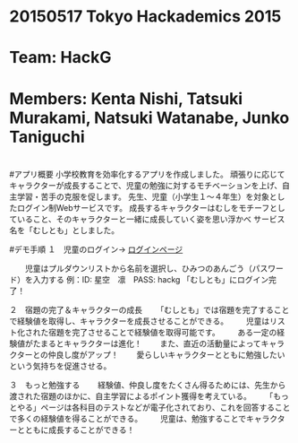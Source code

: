 #
# 20150517 Tokyo Hackademics 2015
# Team: HackG
# Members: Kenta Nishi, Tatsuki Murakami, Natsuki Watanabe, Junko Taniguchi
#

#アプリ概要
小学校教育を効率化するアプリを作成しました。
頑張りに応じてキャラクターが成長することで、児童の勉強に対するモチベーションを上げ、自主学習・苦手の克服を促します。
先生、児童（小学生１〜４年生）を対象としたログイン制Webサービスです。
成長するキャラクターはむしをモチーフとしていること、そのキャラクターと一緒に成長していく姿を思い浮かべ
サービス名を「むしとも」としました。


#デモ手順
１　児童のログイン→ [ログインページ](http://tokyo-hackademics.github.io/hackg/app/student-login.html?class=class-2xjihrso)
    
　　児童はプルダウンリストから名前を選択し、ひみつのあんごう（パスワード）を入力する
    例：ID: 星空　凛　PASS: hackg
   「むしとも」にログイン完了！
   
２　宿題の完了＆キャラクターの成長
　　「むしとも」では宿題を完了することで経験値を取得し、キャラクターを成長させることができる。
　　児童はリスト化された宿題を完了させることで経験値を取得可能です。
　　ある一定の経験値がたまるとキャラクターは進化！
　　また、直近の活動量によってキャラクターとの仲良し度がアップ！
　　愛らしいキャラクターとともに勉強したいという気持ちを促進させる。

３　もっと勉強する
　　経験値、仲良し度をたくさん得るためには、先生から渡された宿題のほかに、自主学習によるポイント獲得を考えている。
　　「もっとやる」ページは各科目のテストなどが電子化されており、これを回答することで多くの経験値を得ることができる。
　　児童は、勉強することでキャラクターとともに成長することができる！

